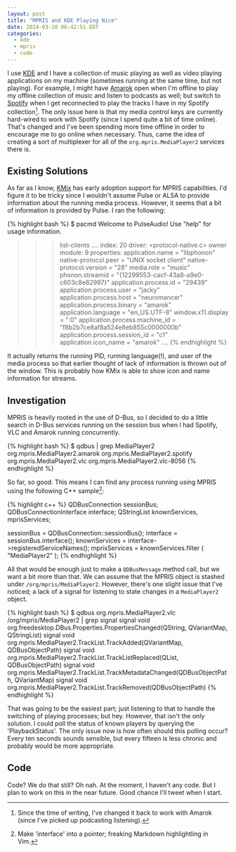 ```yaml
---
layout: post
title: "MPRIS and KDE Playing Nice"
date: 2014-03-10 06:42:51 EDT
categories:
  - kde
  - mpris
  - code
---
```


I use [KDE][] and I have a collection of music playing as well as video
playing applications on my machine (sometimes running at the same time, but
not playing). For example, I might have [Amarok][] open when I'm offline to 
play my offline collection of music and listen to podcasts as well; but 
switch to [Spotify][] when I get reconnected to play the tracks I have 
in my Spotify collection[^1]. The only issue here is that my media control keys
are currently hard-wired to work with Spotify (since I spend quite a bit of
time online). That's changed and I've been spending more time offline 
in order to encourage me to go online when necessary. Thus, came the idea of
creating a sort of multiplexer for all of the `org.mpris.MediaPlayer2`
services there is.

## Existing Solutions

As far as I know, [KMix][] has early adoption support for MPRIS capabilities.
I'd figure it to be tricky since I wouldn't assume Pulse or ALSA to provide
information about the running media process. However, it seems that a bit of
information is provided by Pulse. I ran the following:

{% highlight bash %}
$ pacmd
Welcome to PulseAudio! Use "help" for usage information.
>>> list-clients
  ....
    index: 20
        driver: <protocol-native.c>
        owner module: 9
        properties:
                application.name = "libphonon"
                native-protocol.peer = "UNIX socket client"
                native-protocol.version = "28"
                media.role = "music"
                phonon.streamid = "{12299553-cacf-43a8-a9e0-c603c8e82997}"
                application.process.id = "29439"
                application.process.user = "jacky"
                application.process.host = "neuromancer"
                application.process.binary = "amarok"
                application.language = "en_US.UTF-8"
                window.x11.display = ":0"
                application.process.machine_id = "f8b2b7ce8af8a524e8eb855c0000000b"
                application.process.session_id = "c1"
                application.icon_name = "amarok"
  ....
{% endhighlight %}

It actually returns the running PID, running language(!), and user of the media 
process so that earlier thought of lack of information is thrown out of the
window. This is probably how KMix is able to show icon and name information for
streams.

## Investigation
MPRIS is heavily rooted in the use of D-Bus, so I decided to do a little search
in D-Bus services running on the session bus when I had Spotify, VLC and Amarok
running concurrently.

{% highlight bash %}
$ qdbus | grep MediaPlayer2
 org.mpris.MediaPlayer2.amarok
 org.mpris.MediaPlayer2.spotify
 org.mpris.MediaPlayer2.vlc
 org.mpris.MediaPlayer2.vlc-8056
{% endhighlight %}

So far, so good. This means I can find any process running using MPRIS using
the following C++ sample[^2]:

{% highlight c++ %}
  QDBusConnection sessionBus;
  QDBusConnectionInterface interface;
  QStringList knownServices, mprisServices;

  sessionBus    = QDBusConnection::sessionBus();
  interface     = sessionBus.interface();
  knownServices = interface->registeredServiceNames();
  mprisServices = knownServices.filter ( "MediaPlayer2" );
{% endhighlight %}

All that would be enough just to make a `QDBusMessage` method call, but we
want a bit more than that. We can assume that the MPRIS object is stashed
under `/org/mpris/MediaPlayer2`. However, there's one slight issue that I've
noticed; a lack of a signal for listening to state changes in a `MediaPlayer2`
object.

{% highlight bash %}
$ qdbus org.mpris.MediaPlayer2.vlc /org/mpris/MediaPlayer2 | grep signal
signal void org.freedesktop.DBus.Properties.PropertiesChanged(QString, QVariantMap, QStringList)
signal void org.mpris.MediaPlayer2.TrackList.TrackAdded(QVariantMap, QDBusObjectPath)
signal void org.mpris.MediaPlayer2.TrackList.TrackListReplaced(QList<QDBusObjectPath>, QDBusObjectPath)
signal void org.mpris.MediaPlayer2.TrackList.TrackMetadataChanged(QDBusObjectPath, QVariantMap)
signal void org.mpris.MediaPlayer2.TrackList.TrackRemoved(QDBusObjectPath)
{% endhighlight %}

That was going to be the easiest part; just listening to that to handle the
switching of playing processes; but hey. However, that isn't the only
solution. I could poll the status of known players by querying the
'PlaybackStatus'. The only issue now is how often should this polling occur?
Every ten seconds sounds sensible, but every fifteen is less chronic and
probably would be more appropriate.

## Code

Code? We do that still? Oh nah. At the moment, I haven't any code. But I plan
to work on this in the near future. Good chance I'll tweet when I start.

[kde]: http://kde.org
[kmix]: http://kmix.kde.org
[amarok]: http://amarok.kde.org
[spotify]: http://spotify.com
[^1]: Since the time of writing, I've changed it back to work with Amarok
(since I've picked up podcasting listening).
[^2]: Make 'interface' into a pointer; freaking Markdown highlightling in Vim.
